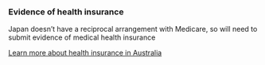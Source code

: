 ### Evidence of health insurance

Japan doesn’t have a reciprocal arrangement with Medicare, so will need to submit evidence of medical health insurance

[Learn more about health insurance in Australia](#)
